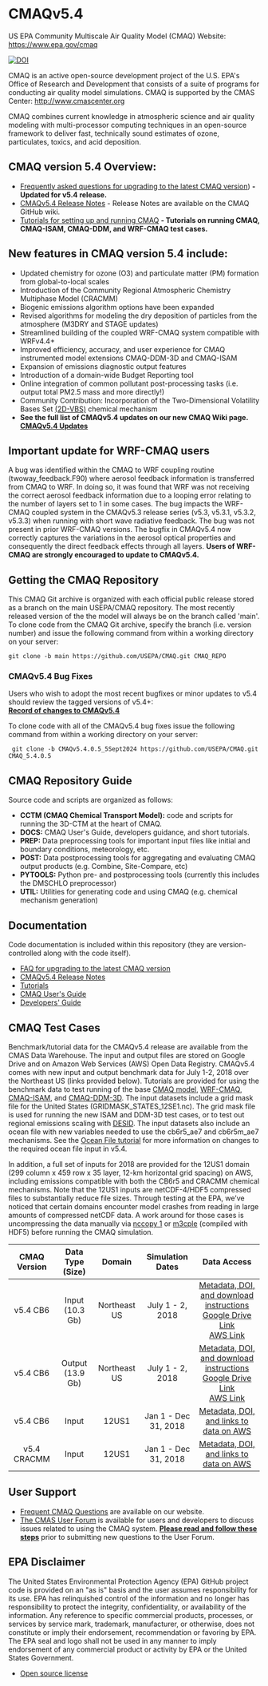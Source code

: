 CMAQv5.4
==========

US EPA Community Multiscale Air Quality Model (CMAQ) Website: https://www.epa.gov/cmaq

[![DOI](https://zenodo.org/badge/DOI/10.5281/zenodo.7218076.svg)](https://doi.org/10.5281/zenodo.7218076)

CMAQ is an active open-source development project of the U.S. EPA's Office of Research and Development that consists of a suite of programs for conducting air quality model simulations.
CMAQ is supported by the CMAS Center: http://www.cmascenter.org

CMAQ combines current knowledge in atmospheric science and air quality modeling with multi-processor
computing techniques in an open-source framework to deliver fast, technically sound estimates of ozone,
particulates, toxics, and acid deposition.


## CMAQ version 5.4 Overview:

* [Frequently asked questions for upgrading to the latest CMAQ version](https://github.com/USEPA/CMAQ/wiki/CMAQv5.4-Series-FAQ)) **- Updated for v5.4 release.** 
* [CMAQv5.4 Release Notes](https://github.com/USEPA/CMAQ/wiki/CMAQ-Release-Notes) - Release Notes are available on the CMAQ GitHub wiki.
* [Tutorials for setting up and running CMAQ](DOCS/Users_Guide/Tutorials/README.md) **- Tutorials on running CMAQ, CMAQ-ISAM, CMAQ-DDM, and WRF-CMAQ test cases.**

## New features in CMAQ version 5.4 include:

* Updated chemistry for ozone (O3) and particulate matter (PM) formation from global-to-local scales
* Introduction of the Community Regional Atmospheric Chemistry Multiphase Model (CRACMM)
* Biogenic emissions algorithm options have been expanded
* Revised algorithms for modeling the dry deposition of particles from the atmosphere (M3DRY and STAGE updates)
* Streamlined building of the coupled WRF-CMAQ system compatible with WRFv4.4+ 
* Improved efficiency, accuracy, and user experience for CMAQ instrumented model extensions CMAQ-DDM-3D and CMAQ-ISAM
* Expansion of emissions diagnostic output features
* Introduction of a domain-wide Budget Reporting tool 
* Online integration of common pollutant post-processing tasks (i.e. output total PM2.5 mass and more directly!)
* Community Contribution: Incorporation of the Two-Dimensional Volatility Bases Set [(2D-VBS)](https://github.com/USEPA/CMAQ/tree/2DVBS) chemical mechanism
* **See the full list of CMAQv5.4 updates on our new CMAQ Wiki page. [**CMAQv5.4 Updates**](https://github.com/USEPA/CMAQ/wiki/CMAQv5.4-Series-FAQ#do-i-need-to-update-from-v533-to-v54)**

## Important update for WRF-CMAQ users
A bug was identified within the CMAQ to WRF coupling routine (twoway_feedback.F90) where aerosol feedback information is transferred from CMAQ to WRF. In doing so, it was found that WRF was not receiving the correct aerosol feedback information due to a looping error relating to the number of layers set to 1 in some cases. The bug impacts the WRF-CMAQ coupled system in the CMAQv5.3 release series (v5.3, v5.3.1, v5.3.2, v5.3.3) when running with short wave radiative feedback. The bug was not present in prior WRF-CMAQ versions. The bugfix in CMAQv5.4 now correctly captures the variations in the aerosol optical properties and consequently the direct feedback effects through all layers.  **Users of WRF-CMAQ are strongly encouraged to update to CMAQv5.4.** 

## Getting the CMAQ Repository
This CMAQ Git archive is organized with each official public release stored as a branch on the main USEPA/CMAQ repository. The most recently released version of the the model will always be on the branch called 'main'. To clone code from the CMAQ Git archive, specify the branch (i.e. version number) and issue the following command from within
a working directory on your server:

```
git clone -b main https://github.com/USEPA/CMAQ.git CMAQ_REPO
```
### CMAQv5.4 Bug Fixes
Users who wish to adopt the most recent bugfixes or minor updates to v5.4 should review the tagged versions of v5.4+:  
**[Record of changes to CMAQv5.4](https://github.com/USEPA/CMAQ/wiki/CMAQ-Bugfix-Branch#record-of-changes-to-cmaqv54)**

To clone code with all of the CMAQv5.4 bug fixes issue the following command from within a working directory on your server:
```
 git clone -b CMAQv5.4.0.5_5Sept2024 https://github.com/USEPA/CMAQ.git CMAQ_5.4.0.5
```

## CMAQ Repository Guide
Source code and scripts are organized as follows:
* **CCTM (CMAQ Chemical Transport Model):** code and scripts for running the 3D-CTM at the heart of CMAQ.
* **DOCS:** CMAQ User's Guide, developers guidance, and short tutorials.
* **PREP:** Data preprocessing tools for important input files like initial and boundary conditions, meteorology, etc.
* **POST:** Data postprocessing tools for aggregating and evaluating CMAQ output products (e.g. Combine, Site-Compare, etc)
* **PYTOOLS:** Python pre- and postprocessing tools (currently this includes the DMSCHLO preprocessor)
* **UTIL:** Utilities for generating code and using CMAQ (e.g. chemical mechanism generation)

## Documentation
Code documentation is included within this repository (they are version-controlled along with the code itself).  

* [FAQ for upgrading to the latest CMAQ version](https://github.com/USEPA/CMAQ/wiki/CMAQv5.4-Series-FAQ) 
* [CMAQv5.4 Release Notes](https://github.com/USEPA/CMAQ/wiki/CMAQ-Release-Notes)   
* [Tutorials](DOCS/Users_Guide/Tutorials/README.md)   
* [CMAQ User's Guide](DOCS/Users_Guide/README.md)   
* [Developers' Guide](DOCS/Developers_Guide/CMAQ_Dev_Guide.md)   


## CMAQ Test Cases   
Benchmark/tutorial data for the CMAQv5.4 release are available from the CMAS Data Warehouse.  The input and output files are stored on Google Drive and on Amazon Web Services (AWS) Open Data Registry.  CMAQv5.4 comes with new input and output benchmark data for July 1-2, 2018 over the Northeast US (links provided below). Tutorials are provided for using the benchmark data to test running of the base [CMAQ model](DOCS/Users_Guide/Tutorials/CMAQ_UG_tutorial_benchmark.md), [WRF-CMAQ](DOCS/Users_Guide/Tutorials/CMAQ_UG_tutorial_WRF-CMAQ_Benchmark.md), [CMAQ-ISAM](DOCS/Users_Guide/Tutorials/CMAQ_UG_tutorial_ISAM.md), and [CMAQ-DDM-3D](DOCS/Users_Guide/Tutorials/CMAQ_UG_tutorial_DDM.md).  The input datasets include a grid mask file for the United States (GRIDMASK_STATES_12SE1.nc). The grid mask file is used for running the new ISAM and DDM-3D test cases, or to test out regional emissions scaling with [DESID](DOCS/Users_Guide/Tutorials/CMAQ_UG_tutorial_emissions.md).  The input datasets also include an ocean file with new variables needed to use the cb6r5_ae7 and cb6r5m_ae7 mechanisms.  See the [Ocean File tutorial](DOCS/Users_Guide/Tutorials/CMAQ_UG_tutorial_oceanfile.md) for more information on changes to the required ocean file input in v5.4.  

In addition, a full set of inputs for 2018 are provided for the 12US1 domain (299 column x  459 row x 35 layer, 12-km horizontal grid spacing) on AWS, including emissions compatible with both the CB6r5 and CRACMM chemical mechanisms.  Note that the 12US1 inputs are  netCDF-4/HDF5 compressed files to substantially reduce file sizes. Through testing at the EPA, we’ve noticed that certain domains encounter model crashes from reading in large amounts of compressed netCDF data.  A work around for those cases is uncompressing the data manually via [nccopy 1](https://www.unidata.ucar.edu/software/netcdf/workshops/2011/utilities/Nccopy.html) or [m3cple](https://www.cmascenter.org/ioapi/documentation/all_versions/html/M3CPLE.html) (compiled with HDF5) before running the CMAQ simulation.

|**CMAQ Version**|**Data Type (Size)**|**Domain**|**Simulation Dates**|**Data Access**| 
|:----:|:----:|:--------------:|:----:|:--------:|
|v5.4 CB6|Input (10.3 Gb)| Northeast US| July 1 - 2, 2018| [Metadata, DOI, and download instructions ](https://doi.org/10.15139/S3/BWMI8X) <br /> [Google Drive Link](https://drive.google.com/drive/folders/1AFUB-4kzIXXoZr4hOHNBqRvy9JQ9_MDp)  <br /> [AWS Link](https://cmaq-release-benchmark-data-for-easy-download.s3.amazonaws.com/index.html)|
|v5.4 CB6|Output (13.9 Gb)| Northeast US| July 1 - 2, 2018|[Metadata, DOI, and download instructions ](https://doi.org/10.15139/S3/BWMI8X) <br />[Google Drive Link](https://drive.google.com/drive/folders/1AFUB-4kzIXXoZr4hOHNBqRvy9JQ9_MDp)  <br /> [AWS Link](https://cmaq-release-benchmark-data-for-easy-download.s3.amazonaws.com/index.html) |
|v5.4 CB6 | Input | 12US1 | Jan 1 - Dec 31, 2018 | [Metadata, DOI, and links to data on AWS](https://doi.org/10.15139/S3/LDTWKH) |
|v5.4 CRACMM | Input | 12US1 | Jan 1 - Dec 31, 2018 | [Metadata, DOI, and links to data on AWS](https://doi.org/10.15139/S3/9AV907) |

## User Support
* [Frequent CMAQ Questions](https://www.epa.gov/cmaq/frequent-cmaq-questions) are available on our website. 
* [The CMAS User Forum](https://forum.cmascenter.org/) is available for users and developers to discuss issues related to using the CMAQ system.
 [**Please read and follow these steps**](https://forum.cmascenter.org/t/please-read-before-posting/1321) prior to submitting new questions to the User Forum.

## EPA Disclaimer
The United States Environmental Protection Agency (EPA) GitHub project code is provided on an "as is" basis and the user assumes responsibility for its use. EPA has relinquished control of the information and no longer has responsibility to protect the integrity, confidentiality, or availability of the information. Any reference to specific commercial products, processes, or services by service mark, trademark, manufacturer, or otherwise, does not constitute or imply their endorsement, recommendation or favoring by EPA. The EPA seal and logo shall not be used in any manner to imply endorsement of any commercial product or activity by EPA or the United States Government.

* [Open source license](license.md)
